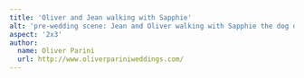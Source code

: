 ```yaml
---
title: 'Oliver and Jean walking with Sapphie'
alt: 'pre-wedding scene: Jean and Oliver walking with Sapphie the dog on a road near an old farm house'
aspect: '2x3'
author:
  name: Oliver Parini
  url: http://www.oliverpariniweddings.com/
---
```

